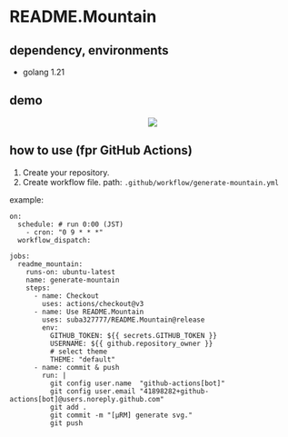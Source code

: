 # README.Mountain

## dependency, environments
- golang 1.21

## demo
<p align="center">
<img src="https://github.com/suba327777/README.Mountain/assets/84484832/2406be34-b831-4cd8-bdd4-09084eee25f6"/>
</p>

## how to use (fpr GitHub Actions)

1. Create your repository.
2. Create workflow file.
path: `.github/workflow/generate-mountain.yml`

example:
```
on:
  schedule: # run 0:00 (JST)
    - cron: "0 9 * * *"
  workflow_dispatch:

jobs:
  readme_mountain:
    runs-on: ubuntu-latest
    name: generate-mountain
    steps:
      - name: Checkout
        uses: actions/checkout@v3
      - name: Use README.Mountain
        uses: suba327777/README.Mountain@release
        env:
          GITHUB_TOKEN: ${{ secrets.GITHUB_TOKEN }}
          USERNAME: ${{ github.repository_owner }}
          # select theme
          THEME: "default"
      - name: commit & push
        run: |
          git config user.name  "github-actions[bot]"
          git config user.email "41898282+github-actions[bot]@users.noreply.github.com"
          git add .
          git commit -m "[μRM] generate svg."
          git push
```
